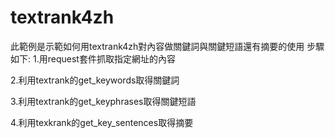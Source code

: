 # textrank4zh
此範例是示範如何用textrank4zh對內容做關鍵詞與關鍵短語還有摘要的使用
步驟如下:
1.用request套件抓取指定網址的內容

2.利用textrank的get_keywords取得關鍵詞

3.利用textrank的get_keyphrases取得關鍵短語

4.利用texkrank的get_key_sentences取得摘要
